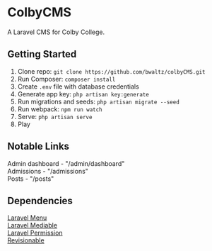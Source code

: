 # ColbyCMS

A Laravel CMS for Colby College.

## Getting Started

1. Clone repo: `git clone https://github.com/bwaltz/colbyCMS.git`
2. Run Composer: `composer install`
3. Create `.env` file with database credentials
4. Generate app key: `php artisan key:generate`
5. Run migrations and seeds: `php artisan migrate --seed`
6. Run webpack: `npm run watch`
7. Serve: `php artisan serve`
8. Play

## Notable Links

Admin dashboard - "/admin/dashboard"  
Admissions - "/admissions"  
Posts - "/posts"

## Dependencies

[Laravel Menu](https://github.com/lavary/laravel-menu)  
[Laravel Mediable](https://github.com/plank/laravel-mediable)  
[Laravel Permission](https://github.com/spatie/laravel-permission)  
[Revisionable](https://github.com/VentureCraft/revisionable)
